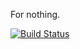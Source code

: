 For nothing.

[![Build Status](https://travis-ci.org/ssstare/shoka.svg?branch=dev)](https://travis-ci.org/ssstare/shoka)

